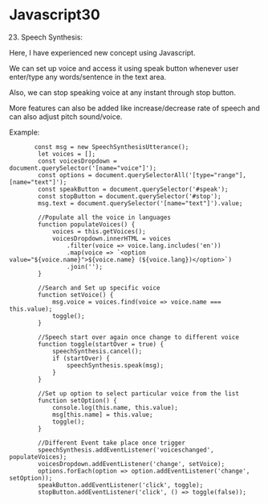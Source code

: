 # Javascript30
23) Speech Synthesis: 

Here, I have experienced new concept using Javascript. 

We can set up voice and access it using  speak button whenever user enter/type any words/sentence in the text area. 

Also, we can stop speaking voice at any instant through stop button.

More features can also be added like increase/decrease rate of speech and can also adjust pitch sound/voice.  

Example: 

           const msg = new SpeechSynthesisUtterance();
            let voices = [];
            const voicesDropdown = document.querySelector('[name="voice"]');
            const options = document.querySelectorAll('[type="range"], [name="text"]');
            const speakButton = document.querySelector('#speak');
            const stopButton = document.querySelector('#stop');
            msg.text = document.querySelector('[name="text"]').value;
            
            //Populate all the voice in languages
            function populateVoices() {
                voices = this.getVoices();
                voicesDropdown.innerHTML = voices
                    .filter(voice => voice.lang.includes('en'))
                    .map(voice => `<option value="${voice.name}">${voice.name} (${voice.lang})</option>`)
                    .join('');
            }
            
            //Search and Set up specific voice
            function setVoice() {
                msg.voice = voices.find(voice => voice.name === this.value);
                toggle();
            }

            //Speech start over again once change to different voice
            function toggle(startOver = true) {
                speechSynthesis.cancel();
                if (startOver) {
                    speechSynthesis.speak(msg);
                }
            }

            //Set up option to select particular voice from the list
            function setOption() {
                console.log(this.name, this.value);
                msg[this.name] = this.value;
                toggle();
            }

            //Different Event take place once trigger 
            speechSynthesis.addEventListener('voiceschanged', populateVoices);
            voicesDropdown.addEventListener('change', setVoice);
            options.forEach(option => option.addEventListener('change', setOption));
            speakButton.addEventListener('click', toggle);
            stopButton.addEventListener('click', () => toggle(false));
